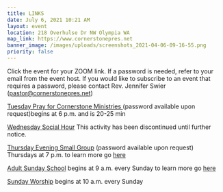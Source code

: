 ```yaml
---
title: LINKS
date: July 6, 2021 10:21 AM
layout: event
location: 218 Overhulse Dr NW Olympia WA
map_link: https://www.cornerstonepres.net
banner_image: /images/uploads/screenshots_2021-04-06-09-16-55.png
priority: false
---
```

Click the event for your ZOOM link. If a password is needed, refer to your email from the event host. If you would like to subscribe to an event that requires a password, please contact Rev. Jennifer Swier (pastor@cornerstonepres.net)

[Tuesday Pray for Cornerstone Ministries ](https://us02web.zoom.us/j/87477390205) (password available upon request)begins at 6 p.m. and is 20-25 min

[Wednesday Social Hour](https://zoom.us/j/576205605)  This activity has been discontinued until further notice.

[Thursday Evening Small Group](https://us04web.zoom.us/j/317128801)  (password available upon request) Thursdays at 7 p.m. to learn more go [here](https://www.cornerstonepres.net/connect.html#bible-study-small-groups)

[Adult Sunday School](https://us02web.zoom.us/j/84210546175)  begins at 9 a.m. every Sunday to learn more go [here](https://www.cornerstonepres.net/connect.html#bible-study-small-groups)

[Sunday Worship](<https://us04web.zoom.us/j/317128801? pwd=QkJaZWVmMXB2d0lkZ2RaOUFkMlo2UT09>)  begins at 10 a.m. every Sunday